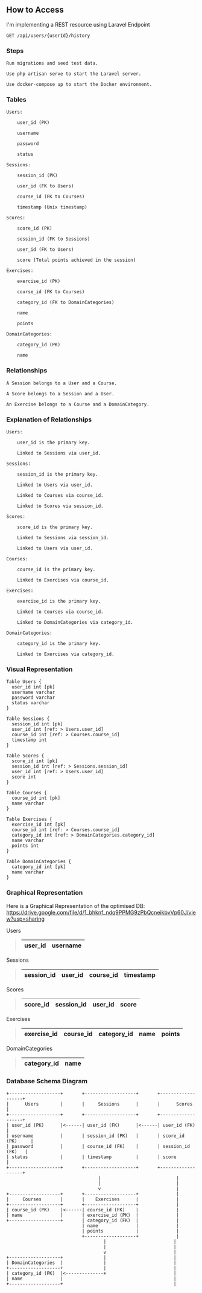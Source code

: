 
## How to Access

I'm implementing a REST resource using Laravel Endpoint

    GET /api/users/{userId}/history

### Steps

    Run migrations and seed test data.

    Use php artisan serve to start the Laravel server.

    Use docker-compose up to start the Docker environment.

### Tables

    Users:

        user_id (PK)

        username

        password

        status

    Sessions:

        session_id (PK)

        user_id (FK to Users)

        course_id (FK to Courses)

        timestamp (Unix timestamp)

    Scores:

        score_id (PK)

        session_id (FK to Sessions)

        user_id (FK to Users)

        score (Total points achieved in the session)

    Exercises:

        exercise_id (PK)

        course_id (FK to Courses)

        category_id (FK to DomainCategories)

        name

        points

    DomainCategories:

        category_id (PK)

        name

### Relationships

    A Session belongs to a User and a Course.

    A Score belongs to a Session and a User.

    An Exercise belongs to a Course and a DomainCategory.

### Explanation of Relationships

    Users:

        user_id is the primary key.

        Linked to Sessions via user_id.

    Sessions:

        session_id is the primary key.

        Linked to Users via user_id.

        Linked to Courses via course_id.

        Linked to Scores via session_id.

    Scores:

        score_id is the primary key.

        Linked to Sessions via session_id.

        Linked to Users via user_id.

    Courses:

        course_id is the primary key.

        Linked to Exercises via course_id.

    Exercises:

        exercise_id is the primary key.

        Linked to Courses via course_id.

        Linked to DomainCategories via category_id.

    DomainCategories:

        category_id is the primary key.

        Linked to Exercises via category_id.

### Visual Representation
```
Table Users {
  user_id int [pk]
  username varchar
  password varchar
  status varchar
}

Table Sessions {
  session_id int [pk]
  user_id int [ref: > Users.user_id]
  course_id int [ref: > Courses.course_id]
  timestamp int
}

Table Scores {
  score_id int [pk]
  session_id int [ref: > Sessions.session_id]
  user_id int [ref: > Users.user_id]
  score int
}

Table Courses {
  course_id int [pk]
  name varchar
}

Table Exercises {
  exercise_id int [pk]
  course_id int [ref: > Courses.course_id]
  category_id int [ref: > DomainCategories.category_id]
  name varchar
  points int
}

Table DomainCategories {
  category_id int [pk]
  name varchar
}
```
### Graphical Representation


Here is a Graphical Representation of the optimised DB: https://drive.google.com/file/d/1_bhknf_ndq9PPMG9zPbQcneikbvVp60J/view?usp=sharing

Users
> | user_id | username |
> |----------|----------|


Sessions
> | session_id | user_id  | course_id  | timestamp |
> |----------|----------|----------|----------|


Scores
> | score_id | session_id  | user_id  | score |
> |----------|----------|----------|----------|


Exercises
> | exercise_id | course_id  | category_id  | name | points |
> |----------|----------|----------|----------|----------|

DomainCategories
> | category_id | name |
> |----------|----------|



### Database Schema Diagram
```
+-------------------+       +-------------------+       +-------------------+
|      Users        |       |     Sessions      |       |      Scores       |
+-------------------+       +-------------------+       +-------------------+
| user_id (PK)      |<------| user_id (FK)      |<------| user_id (FK)      |
| username          |       | session_id (PK)   |       | score_id (PK)     |
| password          |       | course_id (FK)    |       | session_id (FK)   |
| status            |       | timestamp         |       | score             |
+-------------------+       +-------------------+       +-------------------+
                                  |                            |
                                  |                            |
                                  v                            |
+-------------------+       +-------------------+              |
|     Courses       |       |    Exercises      |              |
+-------------------+       +-------------------+              |
| course_id (PK)    |<------| course_id (FK)    |              |
| name              |       | exercise_id (PK)  |              |
+-------------------+       | category_id (FK)  |              |
                            | name              |              |
                            | points            |              |
                            +-------------------+              |
                                    |                         |
                                    |                         |
                                    v                         |
+-------------------+               |                         |
| DomainCategories  |               |                         |
+-------------------+               |                         |
| category_id (PK)  |<--------------+                         |
| name              |                                         |
+-------------------+                                         |

```
